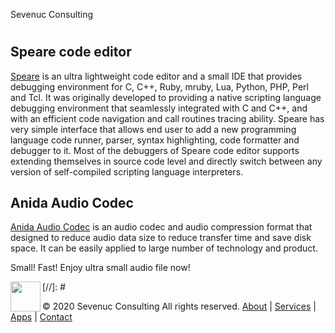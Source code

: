 
Sevenuc Consulting


#


##


## Speare code editor


[](http://www.sevenuc.com/en/Speare.html) [](http://www.sevenuc.com/images/Speare/logo.png)
[Speare](http://www.sevenuc.com/en/Speare.html)   is an ultra lightweight code editor and a small IDE that provides debugging environment for C, C++, Ruby, mruby, Lua, Python, PHP, Perl and Tcl. It was originally developed to providing a native scripting language debugging environment that seamlessly integrated with C and C++, and with an efficient code navigation and call routines tracing ability. Speare has very simple interface that allows end user to add a new programming language code runner, parser, syntax highlighting, code formatter and debugger to it. Most of the debuggers of Speare code editor supports extending themselves in source code level and directly switch between any version of self-compiled scripting language interpreters.


## Anida Audio Codec


[](http://www.sevenuc.com/en/anida.html) [](http://www.sevenuc.com/images/Anida/Anida_logo.png)
[Anida Audio Codec](http://www.sevenuc.com/en/anida.html)
is an audio codec and audio compression format that designed to reduce audio data size to reduce transfer time and save disk space. It can be easily applied to large number of technology and product.


Small! Fast!
Enjoy ultra small audio file now!


[//]: # [](http://www.sevenuc.com) [](http://www.sevenuc.com/images/logo.svg)
<a href="http://www.sevenuc.com"><img src="http://www.sevenuc.com/images/logo.svg" align="left" height="48" width="48"></a>

© 2020 Sevenuc Consulting
All rights reserved.
[About](http://www.sevenuc.com/en/about.html)  |
[Services](http://www.sevenuc.com/en/service.html)  |
[Apps](http://www.sevenuc.com/en/apps.html)  |
[Contact](http://www.sevenuc.com/en/contact.html)

